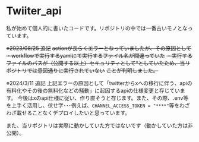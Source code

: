 # Twiiter_api
私が始めて個人的に書いたコードです。リポジトリの中では一番古いモノとなっています。

~~※2023/08/25 追記~~
~~actionが長らくエラーとなっていましたが、その原因として~~
~~・workflowで実行するyamlにて実行するファイル名が間違っていた~~
~~・実行するファイルのパスが（公開する以上）セキュリティとして*としていたため、当リポジトリでは意図通りに実行されていない~~
~~ことが判明しました。~~

※2024/3/11 追記
上記エラーの原因として「twitterからxへの移行に伴う、apiの有料化やその後の無料化などの騒動」に起因するapiの仕様変更と存じています。
今後はxのapi仕様に従い、作り直そうと存じます。また、その際、.env等を上手く活用し、伏せ字･･･例えば、`CHANNEL_ACCESS_TOKEN = "****"`等をわざわざ載せることなくデプロイしたいと思っています。

また、当リポジトリは実際に動かしていた方ではないです（動かしていた方は非公開）。
